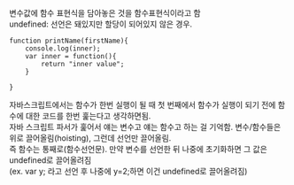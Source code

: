 
변수값에 함수 표현식을 담아놓은 것을 함수표현식이라고 함<br>
undefined: 선언은 돼있지만 할당이 되어있지 않은 경우.<br>
```
function printName(firstName){
    console.log(inner);
    var inner = function(){
        return "inner value";
    }
    
}    
```
자바스크립트에서는 함수가 한번 실행이 될 때 첫 번째에서 함수가 실행이 되기 전에 함수에 대한 코드를 한번 훑는다고 생각하면됨. <br>
자바 스크립트 파서가 훑어서 얘는 변수고 얘는 함수고 하는 걸 기억함. 변수/함수들은 위로 끌어올림(hoisting), 그런데 선언만 끌어올림. <br>
즉 함수는 통째로(함수선언문). 만약 변수를 선언한 뒤 나중에 초기화하면 그 값은 undefined로 끌어올려짐 <br>
(ex. var y; 라고 선언 후 나중에 y=2;하면 이건 undefined로 끌어올려짐)
